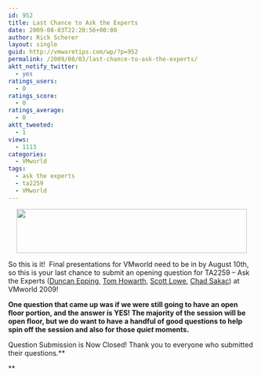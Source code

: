 ```yaml
---
id: 952
title: Last Chance to Ask the Experts
date: 2009-08-03T22:20:56+00:00
author: Rick Scherer
layout: single
guid: http://vmwaretips.com/wp/?p=952
permalink: /2009/08/03/last-chance-to-ask-the-experts/
aktt_notify_twitter:
  - yes
ratings_users:
  - 0
ratings_score:
  - 0
ratings_average:
  - 0
aktt_tweeted:
  - 1
views:
  - 1113
categories:
  - VMworld
tags:
  - ask the experts
  - ta2259
  - VMworld
---
```

<p style="TEXT-ALIGN: center">
  <img class="size-full wp-image-905 aligncenter" src="http://vmwaretips.com/wp/wp-content/uploads/2009/07/123.gif" alt="" width="470" height="90" srcset="http://www.vmwaretips.com/wp/wp-content/uploads/2009/07/123.gif 470w, http://www.vmwaretips.com/wp/wp-content/uploads/2009/07/123-300x57.gif 300w" sizes="(max-width: 470px) 100vw, 470px" />
</p>

So this is it!  Final presentations for VMworld need to be in by August 10th, so this is your last chance to submit an opening question for TA2259 &#8211; Ask the Experts (<a href="http://www.yellow-bricks.com/" target="_new">Duncan Epping</a>, <a href="http://www.planetvm.net" target="_new">Tom Howarth</a>, <a href="http://blog.scottlowe.org" target="_new">Scott Lowe</a>, <a href="http://virtualgeek.typepad.com" target="_new">Chad Sakac</a>) at VMworld 2009!

**One question that came up was if we were still going to have an open floor portion, and the answer is YES! The majority of the session will be open floor, but we do want to have a handful of good questions to help spin off the session and also for those _quiet_ moments.**

Question Submission is Now Closed! Thank you to everyone who submitted their questions.**
  
**